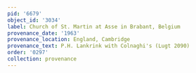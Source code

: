 ```yaml
---
pid: '6679'
object_id: '3034'
label: Church of St. Martin at Asse in Brabant, Belgium
provenance_date: '1963'
provenance_location: England, Cambridge
provenance_text: P.H. Lankrink with Colnaghi's (Lugt 2090)
order: '0297'
collection: provenance
---
```

